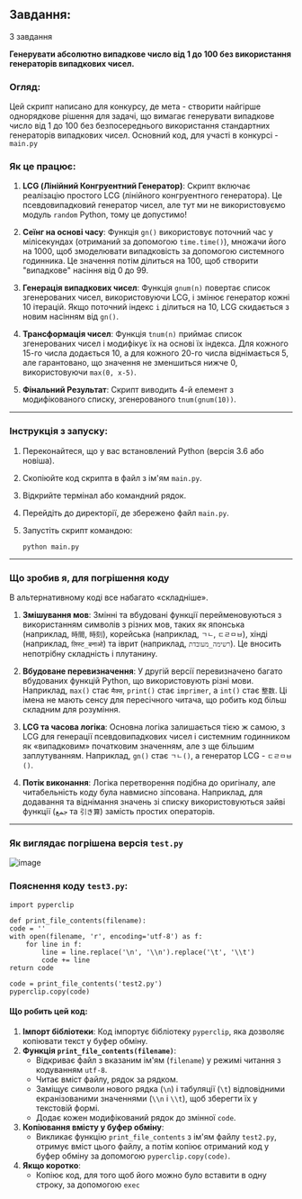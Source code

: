 
## Завдання:
3 завдання

**Генерувати абсолютно випадкове число від 1 до 100 без використання генераторів випадкових чисел.**

### Огляд:

Цей скрипт написано для конкурсу, де мета - створити найгірше однорядкове рішення для задачі, що вимагає генерувати випадкове число від 1 до 100 без безпосереднього використання стандартних генераторів випадкових чисел.
Основний код, для участі в конкурсі - `main.py`

### Як це працює:

1.  **LCG (Лінійний Конгруентний Генератор)**: Скрипт включає реалізацію простого LCG (лінійного конгруентного генератора). Це псевдовипадковий генератор чисел, але тут ми не використовуємо модуль `random` Python, тому це допустимо!
    
2.  **Сеїнг на основі часу**: Функція `gn()` використовує поточний час у мілісекундах (отриманий за допомогою `time.time()`), множачи його на 1000, щоб змоделювати випадковість за допомогою системного годинника. Це значення потім ділиться на 100, щоб створити "випадкове" насіння від 0 до 99.
    
3.  **Генерація випадкових чисел**: Функція `gnum(n)` повертає список згенерованих чисел, використовуючи LCG, і змінює генератор кожні 10 ітерацій. Якщо поточний індекс `i` ділиться на 10, LCG скидається з новим насінням від `gn()`.
    
4.  **Трансформація чисел**: Функція `tnum(n)` приймає список згенерованих чисел і модифікує їх на основі їх індекса. Для кожного 15-го числа додається 10, а для кожного 20-го числа віднімається 5, але гарантовано, що значення не зменшиться нижче 0, використовуючи `max(0, x-5)`.
    
5.  **Фінальний Результат**: Скрипт виводить 4-й елемент з модифікованого списку, згенерованого `tnum(gnum(10))`.
    

----------

### Інструкція з запуску:

1.  Переконайтеся, що у вас встановлений Python (версія 3.6 або новіша).
2.  Скопіюйте код скрипта в файл з ім'ям `main.py`.
3.  Відкрийте термінал або командний рядок.
4.  Перейдіть до директорії, де збережено файл `main.py`.
5.  Запустіть скрипт командою:

    `python main.py` 
    
_______
###  Що зробив я, для погрішення коду

В альтернативному коді все набагато «складніше».

1.  **Змішування мов**: Змінні та вбудовані функції перейменовуються з використанням символів з різних мов, таких як японська (наприклад, `時間`, `時刻`), корейська (наприклад, `ㄱㄴ`, `ㄷㄹㅁㅂ`), хінді (наприклад, `लिस्ट_बनाओ`) та іврит (наприклад, `רשימה_מעובדת`). Це вносить непотрібну складність і плутанину.  
    
2.  **Вбудоване перевизначення**: У другій версії перевизначено багато вбудованих функцій Python, що використовують різні мови. Наприклад, `max()` стає `मैक्स`, `print()` стає `imprimer`, а `int()` стає `整数`. Ці імена не мають сенсу для пересічного читача, що робить код більш складним для розуміння.  
    
3.  **LCG та часова логіка**: Основна логіка залишається тією ж самою, з LCG для генерації псевдовипадкових чисел і системним годинником як «випадковим» початковим значенням, але з ще більшим заплутуванням. Наприклад, `gn()` стає `ㄱㄴ()`, а генератор LCG - `ㄷㄹㅁㅂ()`.  
    
4.  **Потік виконання**: Логіка перетворення подібна до оригіналу, але читабельність коду була навмисно зіпсована. Наприклад, для додавання та віднімання значень зі списку використовуються зайві функції (`جمع` та `引き算`) замість простих операторів.

----------
### Як виглядає погрішена версія `test.py`
![image](https://github.com/user-attachments/assets/05102e8f-2188-47e3-a67d-3f47d35d3873)
### Пояснення коду `test3.py`:

	import pyperclip

	def print_file_contents(filename):
    code = ''
    with open(filename, 'r', encoding='utf-8') as f:
        for line in f:
            line = line.replace('\n', '\\n').replace('\t', '\\t')
            code += line
    return code

	code = print_file_contents('test2.py')
	pyperclip.copy(code)

	
#### Що робить цей код:

1.  **Імпорт бібліотеки**: Код імпортує бібліотеку `pyperclip`, яка дозволяє копіювати текст у буфер обміну.
2.  **Функція `print_file_contents(filename)`**:
    -   Відкриває файл з вказаним ім'ям (`filename`) у режимі читання з кодуванням `utf-8`.
    -   Читає вміст файлу, рядок за рядком.
    -   Заміщує символи нового рядка (`\n`) і табуляції (`\t`) відповідними екранізованими значеннями (`\\n` і `\\t`), щоб зберегти їх у текстовій формі.
    -   Додає кожен модифікований рядок до змінної `code`.
3.  **Копіювання вмісту у буфер обміну**:
    -   Викликає функцію `print_file_contents` з ім'ям файлу `test2.py`, отримує вміст цього файлу, а потім копіює отриманий код у буфер обміну за допомогою `pyperclip.copy(code)`.
 4.  **Якщо коротко**:
	 - Копіює код, для того щоб його можно було вставити в одну строку, за допомогою `exec`
